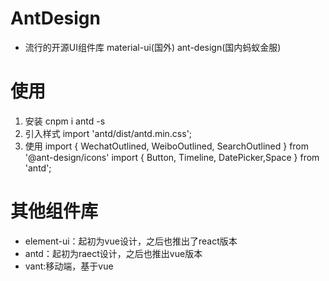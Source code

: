 # AntDesign
* 流行的开源UI组件库
  material-ui(国外)
  ant-design(国内蚂蚁金服)

# 使用
1. 安装
   cnpm i antd -s
2. 引入样式
   import 'antd/dist/antd.min.css';
3. 使用
   import { WechatOutlined, WeiboOutlined, SearchOutlined } from '@ant-design/icons'
   import { Button, Timeline, DatePicker,Space } from 'antd';
   
# 其他组件库
* element-ui：起初为vue设计，之后也推出了react版本
* antd：起初为raect设计，之后也推出vue版本
* vant:移动端，基于vue